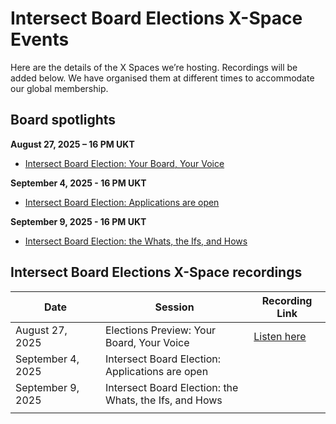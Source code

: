 # Intersect Board Elections X-Space Events

Here are the details of the X Spaces we’re hosting. Recordings will be added below. We have organised them at different times to accommodate our global membership.

## Board spotlights

**August 27, 2025 – 16 PM UKT**

* [Intersect Board Election: Your Board, Your Voice](https://x.com/i/spaces/1lPKqvrOVvmGb)

**September 4, 2025 - 16 PM UKT**

* [Intersect Board Election: Applications are open](https://lu.ma/cn7rpkn2)

**September 9, 2025 - 16 PM UKT**

* [Intersect Board Election: the Whats, the Ifs, and Hows](https://lu.ma/ipbs0tly)









## Intersect Board Elections X-Space recordings

<table data-full-width="true"><thead><tr><th width="196">Date</th><th width="414.5999755859375">Session</th><th width="147.5999755859375">Recording Link</th></tr></thead><tbody><tr><td>August 27, 2025</td><td>Elections Preview: Your Board, Your Voice</td><td><a href="https://x.com/i/spaces/1lPKqvrOVvmGb">Listen here</a></td></tr><tr><td>September 4, 2025</td><td>Intersect Board Election: Applications are open</td><td></td></tr><tr><td>September 9, 2025</td><td>Intersect Board Election: the Whats, the Ifs, and Hows</td><td></td></tr><tr><td></td><td></td><td></td></tr></tbody></table>
